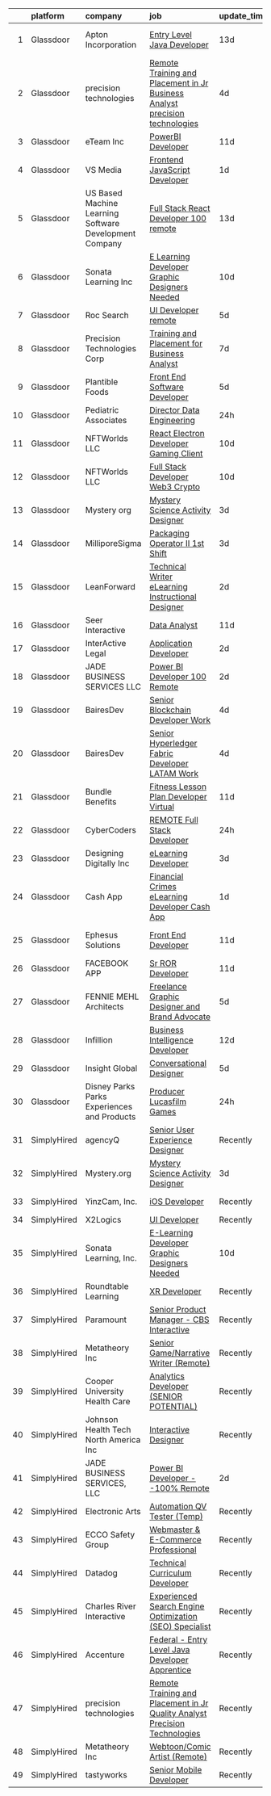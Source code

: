 

|    | platform    | company                                                | job                                                                                                                                                                                                                                                                                                                                                                                                                                                                                                                                                                                                                                                                                                                                                                                                                                                                                                                                                                                                                                                                                                                                                                                                                                                                                                                                                                                                  | update_time   | location                    |
|---:|:------------|:-------------------------------------------------------|:-----------------------------------------------------------------------------------------------------------------------------------------------------------------------------------------------------------------------------------------------------------------------------------------------------------------------------------------------------------------------------------------------------------------------------------------------------------------------------------------------------------------------------------------------------------------------------------------------------------------------------------------------------------------------------------------------------------------------------------------------------------------------------------------------------------------------------------------------------------------------------------------------------------------------------------------------------------------------------------------------------------------------------------------------------------------------------------------------------------------------------------------------------------------------------------------------------------------------------------------------------------------------------------------------------------------------------------------------------------------------------------------------------|:--------------|:----------------------------|
|  1 | Glassdoor   | Apton Incorporation                                    | [Entry Level Java Developer](https://www.glassdoor.com/partner/jobListing.htm?pos=114&ao=1110586&s=58&guid=0000018137c5059da7ff8c800f2f261f&src=GD_JOB_AD&t=SR&vt=w&ea=1&cs=1_626acc29&cb=1654498068249&jobListingId=1007885708203&cpc=47CFDC01B3F81FAC&jrtk=3-0-1g4rsa1e8r192801-1g4rsa1emkugs800-6f272ed4bb2a6c48--6NYlbfkN0D2ze1LgFXIe3mtGr7nQ5C7omE0isRnfyhjRHPncZwsRxpSmcKCObec4Y1myyhwdNrpNr8imX8K2RJIXaYpFfGfLz0kWjCYVj6KMxpoOQG66MVc_NflTJLc1aj9AH9EFwT8KLwRFqVvPB9S3pY4qRQmD4DgM-tCaBc-0NfgT2KNIaowYpMmfpTixAZPlf-WOTPgr5G0gUeipy_ACfMjGf3Yh_StnIWseEjwvHJ6Aomy7X-5FLoSqGJ6w3SmLVhtMTE7Xh1datvlDZMReXBWkH5uYV-iVhHOEL0ZBLfNP6bm9q4hRwGsOrea8swvWKMorzgn0tbuoiagl-tqwb31vEB49iHobb0yNJTNJywk1shhW2FniS2DqCBSYfNahcASzFkt9KHNeXDdzlu-P5w2jce91ENrelWa-0s_iMddJNILlobnPplLwMiyg_lUSYzz4zw_MmWxkpaD4dWmbWBw6judDg7botsu5IagPW3raO0zd6NsRYCXaIcV4hu33FE4ln-sIMcJ0u4vIQ%3D%3D)                                                                                                                                                                                                                                                                                                                                                                                                                                                                                                                    | 13d           | San Francisco, CA           |
|  2 | Glassdoor   | precision technologies                                 | [Remote Training and Placement in Jr Business Analyst precision technologies](https://www.glassdoor.com/partner/jobListing.htm?pos=127&ao=1136043&s=58&guid=0000018137c5059da7ff8c800f2f261f&src=GD_JOB_AD&t=SR&vt=w&ea=1&cs=1_4f5828fa&cb=1654498068252&jobListingId=1007909627265&jrtk=3-0-1g4rsa1e8r192801-1g4rsa1emkugs800-4aa808333ac720ea-)                                                                                                                                                                                                                                                                                                                                                                                                                                                                                                                                                                                                                                                                                                                                                                                                                                                                                                                                                                                                                                                    | 4d            | Remote                      |
|  3 | Glassdoor   | eTeam Inc                                              | [PowerBI Developer](https://www.glassdoor.com/partner/jobListing.htm?pos=123&ao=1136043&s=58&guid=0000018137c5059da7ff8c800f2f261f&src=GD_JOB_AD&t=SR&vt=w&cs=1_a716e901&cb=1654498068249&jobListingId=1007892599332&jrtk=3-0-1g4rsa1e8r192801-1g4rsa1emkugs800-413b462939ae1cb0-)                                                                                                                                                                                                                                                                                                                                                                                                                                                                                                                                                                                                                                                                                                                                                                                                                                                                                                                                                                                                                                                                                                                   | 11d           | Fort Worth, TX              |
|  4 | Glassdoor   | VS Media                                               | [Frontend JavaScript Developer](https://www.glassdoor.com/partner/jobListing.htm?pos=128&ao=1136043&s=58&guid=0000018137c5059da7ff8c800f2f261f&src=GD_JOB_AD&t=SR&vt=w&ea=1&cs=1_c9f90654&cb=1654498068252&jobListingId=1007917556511&jrtk=3-0-1g4rsa1e8r192801-1g4rsa1emkugs800-8d362b50fa53e678-)                                                                                                                                                                                                                                                                                                                                                                                                                                                                                                                                                                                                                                                                                                                                                                                                                                                                                                                                                                                                                                                                                                  | 1d            | New York, NY                |
|  5 | Glassdoor   | US Based Machine Learning Software Development Company | [Full Stack React Developer  100  remote ](https://www.glassdoor.com/partner/jobListing.htm?pos=110&ao=1110586&s=58&guid=0000018137c5059da7ff8c800f2f261f&src=GD_JOB_AD&t=SR&vt=w&ea=1&cs=1_86a8027e&cb=1654498068249&jobListingId=1007885699412&cpc=48B9F4758953335C&jrtk=3-0-1g4rsa1e8r192801-1g4rsa1emkugs800-ddc8e17717378d8f--6NYlbfkN0CSV-gn3IqUyQ72S4DWqRNAWMOMkRukKFbbT1DZK8ueMgLdEnb96pBUgjiwA2JbuNGF0SpPxIIV7B10Cj4WLKlTt1pzhImccnjro4QjdqfPh_EcNdlNbWK3fYQw_a9ygKSY3mMBiLpWTjHQaXpX3fHXhGbYyXvDrVYDS_01Mmg_m-mkTCuoTKVb7FVSkXJChXyravyQ0pE_skGxj5DkrUJGj2q1dZPsWXCSiuJ7WvFAgVUDao7p0mXw4uxEU_P-36zM9Pa7dWmzjLSPNa6oFUwEBoGzw5vbFLsoPJ64cpG1SMgZwJJSo7MIxHP0QWd3uPxsV7HTrhL4LhLdSqFq1RKQgd_mA6Esd9z5YHfVMLsM9HybZFeIPC-QSB7fInDRak32cfizL2geEoQ37HkEIshNmkDFbnk9QqS9qMPGpmvRGs1plScVaosonDipQWMOSNiyTDJBiY6hnD1v-KIODctet9HEfKTG-qmsy53OU55sUBUr64jBi0H2MFr4NPTaGW8xVTZ_9zz0ZYQsQMws7vumAU9TetehM2c%3D)                                                                                                                                                                                                                                                                                                                                                                                                                                                                                    | 13d           | Remote                      |
|  6 | Glassdoor   | Sonata Learning  Inc                                   | [E Learning Developer Graphic Designers Needed](https://www.glassdoor.com/partner/jobListing.htm?pos=116&ao=1136043&s=58&guid=0000018137c5059da7ff8c800f2f261f&src=GD_JOB_AD&t=SR&vt=w&ea=1&cs=1_7358091f&cb=1654498068249&jobListingId=1007894756360&jrtk=3-0-1g4rsa1e8r192801-1g4rsa1emkugs800-3850526d8ceb3346-)                                                                                                                                                                                                                                                                                                                                                                                                                                                                                                                                                                                                                                                                                                                                                                                                                                                                                                                                                                                                                                                                                  | 10d           | Remote                      |
|  7 | Glassdoor   | Roc Search                                             | [UI Developer  remote ](https://www.glassdoor.com/partner/jobListing.htm?pos=112&ao=1110586&s=58&guid=0000018137c5059da7ff8c800f2f261f&src=GD_JOB_AD&t=SR&vt=w&ea=1&cs=1_ab5ea911&cb=1654498068249&jobListingId=1007906412335&cpc=8795CF9063CD573D&jrtk=3-0-1g4rsa1e8r192801-1g4rsa1emkugs800-185c15a5600931cb--6NYlbfkN0CMHfdvImXyhvk82aHanYmk_omNMXOkHedsHncAw9pogZQ8McdVG3ZgtV6D129IFYgFvUfXVCOTcrp9FaRI6TptE167UXEGm9zF7tnfEMB6h9_5TeyXPvBDP_KFpB78VvLDLSBxB8A_7JEqJysISLara1G0QBpXbSGItDUIZChPocjvB_h8MHQui9pYU4dZtoSbZl6pcbB45QGxbG7xEuwYCG5vZdP8becwzxSbwsLbSiLlXPjgME302o5wTQvEN87EcAZ60DsjamGPiENQNzASsuPHb0jUGGHkjKL5Xw6XtPjyzCH6jr6-zd41dDL63tz2pyZYZyQu6-OSZUU79TSEPZLoNP8pPj0lT4Qx09Cly86-26fFAFQTdHzl2fkwGj_PSHhUHFYIdarIHUc1OWw0-E-jG6gApx8jtNNRuvYkUtbcuA1xo6k1J94E7rOiu5A0m-FCR1w55Eob3Pol8ODx5-T-RbXqoLC46ir1N5JUmoJgvJibHechWK9jow0h2MdrFUAURdVKnA%3D%3D)                                                                                                                                                                                                                                                                                                                                                                                                                                                                                                                         | 5d            | Remote                      |
|  8 | Glassdoor   | Precision Technologies Corp                            | [Training and Placement for Business Analyst](https://www.glassdoor.com/partner/jobListing.htm?pos=119&ao=1136043&s=58&guid=0000018137c5059da7ff8c800f2f261f&src=GD_JOB_AD&t=SR&vt=w&ea=1&cs=1_d0fb0850&cb=1654498068249&jobListingId=1007901468901&jrtk=3-0-1g4rsa1e8r192801-1g4rsa1emkugs800-b8aa08256c78b02a-)                                                                                                                                                                                                                                                                                                                                                                                                                                                                                                                                                                                                                                                                                                                                                                                                                                                                                                                                                                                                                                                                                    | 7d            | New York, NY                |
|  9 | Glassdoor   | Plantible Foods                                        | [Front End Software Developer](https://www.glassdoor.com/partner/jobListing.htm?pos=129&ao=1136043&s=58&guid=0000018137c5059da7ff8c800f2f261f&src=GD_JOB_AD&t=SR&vt=w&cs=1_db0042a3&cb=1654498068252&jobListingId=1007906431450&jrtk=3-0-1g4rsa1e8r192801-1g4rsa1emkugs800-741c262673197fa1-)                                                                                                                                                                                                                                                                                                                                                                                                                                                                                                                                                                                                                                                                                                                                                                                                                                                                                                                                                                                                                                                                                                        | 5d            | Remote                      |
| 10 | Glassdoor   | Pediatric Associates                                   | [Director  Data Engineering](https://www.glassdoor.com/partner/jobListing.htm?pos=102&ao=1110586&s=58&guid=0000018137c5059da7ff8c800f2f261f&src=GD_JOB_AD&t=SR&vt=w&ea=1&cs=1_ff08555c&cb=1654498068248&jobListingId=1007919085309&cpc=61E17551093C17CB&jrtk=3-0-1g4rsa1e8r192801-1g4rsa1emkugs800-e684df30a9c96e20--6NYlbfkN0DemAzEP9v8bu_pGidMGU8OExREO38xbIwIxTr4yWdaEYEhIR7v2WjdryoIPKSwVfi88H5hRXsl4zDSOhH5oTigNK3B_dLrPAiIeNRy4J_UoX-HnPmCnrMakjU-pQ1tSPN58X0uayTH1YvllaxQiMSf39LepV_oJAY5_NhULLUj3B5hqdWBrmiW_q6vaP4Jmy1jwXZw8qDG-MYTcBc-tBr3LHVxQMd7kuo1RN6HrcEVWNwoC-5lSdrLsLpg-wVrCMvxFa7FOwZvjPCaczkJBHUfEnheytKLtgF84PR7ioWujVR4ijuupxThxqwp0Pr1MtHXGV2e8I_UTseLwX_AakejAPecUYT9uaFd6kX8m8nPl4rb3NFElP8JL3gyzC0JVDUtqtiOCAJ2QKv89gwg7BVkSfJmLdLfYnUwuhbhTW_3gABfodK_PYKiIYdd6HPqCzqWoDZptA7RyiZecAVWpJzmZ67XuLtsKT_kL0h_Qlj_izCtbDXQ7vhW0-Zax56uZBsPSx3Q70p9wA%3D%3D)                                                                                                                                                                                                                                                                                                                                                                                                                                                                                                                    | 24h           | Remote                      |
| 11 | Glassdoor   | NFTWorlds  LLC                                         | [React   Electron Developer  Gaming Client ](https://www.glassdoor.com/partner/jobListing.htm?pos=117&ao=1136043&s=58&guid=0000018137c5059da7ff8c800f2f261f&src=GD_JOB_AD&t=SR&vt=w&ea=1&cs=1_699d7c4b&cb=1654498068249&jobListingId=1007895488207&jrtk=3-0-1g4rsa1e8r192801-1g4rsa1emkugs800-930319201947f332-)                                                                                                                                                                                                                                                                                                                                                                                                                                                                                                                                                                                                                                                                                                                                                                                                                                                                                                                                                                                                                                                                                     | 10d           | Remote                      |
| 12 | Glassdoor   | NFTWorlds  LLC                                         | [Full Stack Developer  Web3   Crypto ](https://www.glassdoor.com/partner/jobListing.htm?pos=126&ao=1136043&s=58&guid=0000018137c5059da7ff8c800f2f261f&src=GD_JOB_AD&t=SR&vt=w&ea=1&cs=1_d35d8e6c&cb=1654498068251&jobListingId=1007895434038&jrtk=3-0-1g4rsa1e8r192801-1g4rsa1emkugs800-a1fb6f39d85e28b4-)                                                                                                                                                                                                                                                                                                                                                                                                                                                                                                                                                                                                                                                                                                                                                                                                                                                                                                                                                                                                                                                                                           | 10d           | Remote                      |
| 13 | Glassdoor   | Mystery org                                            | [Mystery Science Activity Designer](https://www.glassdoor.com/partner/jobListing.htm?pos=122&ao=1136043&s=58&guid=0000018137c5059da7ff8c800f2f261f&src=GD_JOB_AD&t=SR&vt=w&cs=1_cc860455&cb=1654498068249&jobListingId=1007914048856&jrtk=3-0-1g4rsa1e8r192801-1g4rsa1emkugs800-bef984a7a551051b-)                                                                                                                                                                                                                                                                                                                                                                                                                                                                                                                                                                                                                                                                                                                                                                                                                                                                                                                                                                                                                                                                                                   | 3d            | Remote                      |
| 14 | Glassdoor   | MilliporeSigma                                         | [Packaging Operator II   1st Shift](https://www.glassdoor.com/partner/jobListing.htm?pos=108&ao=1110586&s=58&guid=0000018137c5059da7ff8c800f2f261f&src=GD_JOB_AD&t=SR&vt=w&ea=1&cs=1_e0697d63&cb=1654498068248&jobListingId=1007913905692&cpc=1160948BCBA38B5B&jrtk=3-0-1g4rsa1e8r192801-1g4rsa1emkugs800-3bd1c49d77d64a02--6NYlbfkN0AOEVr9WcG04HRkQRrqfdRtBjzk7axq2_A_EQjoPYd2lTR35lT1Hx8ji3DYE2TWmf9CGeWrebdcD7pDSE4g51CPSOdl91cN3x_q6dV2U_aI2xvZ3HHrlSB_68JwnzJLmKsuWs77FhIPG3TVTebilju_pzPqVB9GTke8kTeiJX2C3EeXrN-yCmR-9wtYchBW2qu2nAMhDd6T02RCRXDpaD1rOP8pcFBxKGf-l5xfOHhIMkvXRpksaEsv0frO5SjjnSNX7DugGhVkCxMOPUbn4i0AwT1YOzkgay-jqe5ffpB-5RxQIjSMO1pmsZXDFRZpObrqCU1QiroduqgsiOnCLc0IOK8I1Ip5brH0IzTeNrwTs0teYh8MAidvALuIod_PXESiFFLvCygpJJ7JKhW6YJQrPmnLSaDsfkid8kP8SMhjc2iDIeFIVwH3oZk1DcvhUGnH8N9cXzGZxbHGccg44WB2zEXYYtJizYRs5_q0s-Sjw8UHyUn4UQjpUJ6ccBL4FZEHzxGhwl6zla_LNrroHbQz)                                                                                                                                                                                                                                                                                                                                                                                                                                                                                                         | 3d            | Saint Louis, MO             |
| 15 | Glassdoor   | LeanForward                                            | [Technical Writer   eLearning Instructional Designer](https://www.glassdoor.com/partner/jobListing.htm?pos=109&ao=1110586&s=58&guid=0000018137c5059da7ff8c800f2f261f&src=GD_JOB_AD&t=SR&vt=w&ea=1&cs=1_a049ae6e&cb=1654498068249&jobListingId=1007916360153&cpc=FAE5E775D180B2FB&jrtk=3-0-1g4rsa1e8r192801-1g4rsa1emkugs800-17299211c4b01af7--6NYlbfkN0CpTJ0FoNac-Bj8iG3yY_IBQ0nPoZqY5QL_thUON5tYfBl81W1WZBn4iERStJc7LszmfMJThED-yAJaU-ebs4iWPQxn2a_RZ8OjBKjagXBmE9GKNgO8oh65v4w2wAaKy4M49SsDQrSnG2ywIv3v8mT9rFRAdfH8OdUy5O2Rd9lxEES2FvMTkxHXR2EgvT68lpsg4ug9DAaFUGLQrvlxY3HmxmzIqGWFQyqOPzMMf1rfYjsj6aBQ5dyGv0GoKBaxBisWy3Eh441g-dca_xjrhnx8SVhawxzwyNzkN-B2zSokHWcECu3pgF192ba_lyh8ug-V7AbW08eQalxtQCYk2MSaIwUpAC0ri_W3HkvC3nuaTT5M-l83qZbEoO7ZupO28qgzZGzPwRtYdWcfCGHpyYOkLkZ6otpUeHqEtLN40Mzss9yDFrE4IuwJ7NR5kS0C2Xwf4ZAUS53_Vt9gyfRB7LA7viRuqbgF2STCOHFuBft0Xsi3OrR7pXA8lDNjS0M9cUc%3D)                                                                                                                                                                                                                                                                                                                                                                                                                                                                                                         | 2d            | Richmond, VA                |
| 16 | Glassdoor   | Seer Interactive                                       | [Data Analyst](https://www.glassdoor.com/partner/jobListing.htm?pos=125&ao=1136043&s=58&guid=0000018137c5059da7ff8c800f2f261f&src=GD_JOB_AD&t=SR&vt=w&cs=1_11402e95&cb=1654498068251&jobListingId=1007893279611&jrtk=3-0-1g4rsa1e8r192801-1g4rsa1emkugs800-c840bf5c5fe6a35f-)                                                                                                                                                                                                                                                                                                                                                                                                                                                                                                                                                                                                                                                                                                                                                                                                                                                                                                                                                                                                                                                                                                                        | 11d           | Remote                      |
| 17 | Glassdoor   | InterActive Legal                                      | [Application Developer](https://www.glassdoor.com/partner/jobListing.htm?pos=101&ao=1110586&s=58&guid=0000018137c5059da7ff8c800f2f261f&src=GD_JOB_AD&t=SR&vt=w&ea=1&cs=1_7bad5ee3&cb=1654498068247&jobListingId=1007916408140&cpc=B576E40E3A51D23B&jrtk=3-0-1g4rsa1e8r192801-1g4rsa1emkugs800-b6cb90fedf609ab7--6NYlbfkN0AOytzrr4nRnIo0SuCvWzSXSVfU-TRsmmwdqLnMtD_jfiLbeFDwNeAMhQYCj5GJwcBy4EmipI-8Wceovzo4-x5K_BX7JTruKi0xRPTb7n588wd0IYq4Ub7V_QglPrnFgDOzKzT7lXN4H6XawvVEArUXRW7PqfE3uSnWnzkY0rBZ-a3XPlGtIBkZfCC8N6YPbDaj0RAAVgJQxKm1MZ1JObdfGew0ZlVf8BzI7alHnFU7NvnwGKvrxo2Cm3WMDuvF5eTexMfWEoCZuuHz5k4JgnCLmZJRJWbFtqaCu9fSWPpuUn6Lhv6Qt7UoUxF8iIZa13SutXINuztLNy5gH7AKcvCUUHhH6Y64acVfm0bce0rkHlNFq_OIf3XfsvDMVbF1DfVumqeM5c6ynqXJYuvAOjBJAxkSCb5PCuIu5CHdKgAdy8MFbRlisZD6HLK63DseK3KHUs77B2UEqy3LjwNU01J0HcTFXDkeLAC8wH2tpjTDzJ1sitFEX6i4oU1_rPfvT7OhoDGjIvxdnQ%3D%3D)                                                                                                                                                                                                                                                                                                                                                                                                                                                                                                                         | 2d            | Remote                      |
| 18 | Glassdoor   | JADE BUSINESS SERVICES  LLC                            | [Power BI Developer   100  Remote](https://www.glassdoor.com/partner/jobListing.htm?pos=121&ao=1136043&s=58&guid=0000018137c5059da7ff8c800f2f261f&src=GD_JOB_AD&t=SR&vt=w&ea=1&cs=1_1c1e9811&cb=1654498068249&jobListingId=1007916263095&jrtk=3-0-1g4rsa1e8r192801-1g4rsa1emkugs800-fb8f7e8665f5ca14-)                                                                                                                                                                                                                                                                                                                                                                                                                                                                                                                                                                                                                                                                                                                                                                                                                                                                                                                                                                                                                                                                                               | 2d            | Remote                      |
| 19 | Glassdoor   | BairesDev                                              | [Senior Blockchain Developer Work](https://www.glassdoor.com/partner/jobListing.htm?pos=106&ao=1110586&s=58&guid=0000018137c5059da7ff8c800f2f261f&src=GD_JOB_AD&t=SR&vt=w&cs=1_0e38f43a&cb=1654498068248&jobListingId=1007909603678&cpc=8795CF9063CD573D&jrtk=3-0-1g4rsa1e8r192801-1g4rsa1emkugs800-3462ff90149d81ca--6NYlbfkN0BfEGkshao4EhrCCf7LYqKO8VNtf9vkQrewuI3DmTR_-FNjQOZq6FDCm1wcPTrdsPdLSKzVEygOAu4XMgC5Oi2nY8B0AKM9b_N1eIMTUCQo82My8pK1l0t_H77LBs46-KWumPkrZ4hYdwUxshK-MYEOBZLSJkq6O0JnTe1zfbMIQEnpUA0G6sMGCwHlShJQfa7vnaYsmvj_23tSdry1Wm-oGOAp_UkSqHtT7rXnSBs2mMjawPnpP4TB90nuB1CW2ai7iLogaqHpwMIdrYoZlylEmZ_jjPOoTt2ZKZ30ZUCMTaM85Jmvv0Jwk39x8-V55VTw4RYwGcMGfG_RmwncaQ8DEMow1HSf6uqROTT-qtBF_g1ermmf676duMH5HO4fozmRxN45kqR2q_4hhEJ-Yvo88iPk8kf44jcrDp_5rS-T_FeL6Egr32nz2WZbmDk6AfY_89ENeeOK9SaKk_fBqPEVyF_0rCsw6ce_TN8pGXxtMh5xPJhx84takCGtGMoDhIwVIzgNtfGo2jwUGYxjHIWO24Oj5jbR6igcCquuVFVt2yWgZD5FzEEBZ45zmt1Ms_QMdw4gOTdYQrSaLpUMWh0k)                                                                                                                                                                                                                                                                                                                                                                                                                                               | 4d            | Colon, PA                   |
| 20 | Glassdoor   | BairesDev                                              | [Senior Hyperledger Fabric Developer  LATAM  Work](https://www.glassdoor.com/partner/jobListing.htm?pos=111&ao=1110586&s=58&guid=0000018137c5059da7ff8c800f2f261f&src=GD_JOB_AD&t=SR&vt=w&cs=1_6b64a609&cb=1654498068248&jobListingId=1007909601911&cpc=2CAED5C921A5F994&jrtk=3-0-1g4rsa1e8r192801-1g4rsa1emkugs800-4187701a3c2ad959--6NYlbfkN0BfEGkshao4EhrCCf7LYqKO8VNtf9vkQrewuI3DmTR_-FNjQOZq6FDCm1wcPTrdsPdLSKzVEygOAmwxhttlysQaDKRbARvYBV6G1evp-l4xPMam1flgFmxg4CuoCNDJauq6BYni0QaBDopKhAN1libdRMm8f4ayvxufiOBkQrLpV7YT06OnRXhwIWlQ3Azumfd8G6PK_HpKPHHO2rR0vkJC8E6GBDKV8NSKrkPBqiG_P0rhimLJpVBhMaBK0BFIOy4ZULXeia-7z0PAmRepySegPuZDl9R2yZS8MUoveC2Si8qp3M4T2MFn_-7hEo9DmkPnrJ3o8uxoyLGimhXyuAs2WqKpvYJvvEe7XzQKWfD01v_OEP9DB4F75acxkaiO29sfO1Or0Mc4xSU34EKsy_SIeIQn2cBFCyKlzxLa2jU9yn7Sazjj_-2okZncRpFT-3Zmn3iNRmiz7xSn2km2Azr0nhs-LwLIlmwaSApaLc2S8udd0rDY_DfnXDRhUhpBwcNmIpOiJjLv6zunSeWAp_xEIUc2UDTtx5BjqYkeS01YTkNNfhgRcAGWdSk9VEgWkklImJbBQJLh7HKAjUF3KtUu)                                                                                                                                                                                                                                                                                                                                                                                                                               | 4d            | Colon, PA                   |
| 21 | Glassdoor   | Bundle Benefits                                        | [Fitness Lesson Plan Developer  Virtual ](https://www.glassdoor.com/partner/jobListing.htm?pos=118&ao=1136043&s=58&guid=0000018137c5059da7ff8c800f2f261f&src=GD_JOB_AD&t=SR&vt=w&cs=1_b57dfc99&cb=1654498068249&jobListingId=1007893368739&jrtk=3-0-1g4rsa1e8r192801-1g4rsa1emkugs800-0082e6beebe79a56-)                                                                                                                                                                                                                                                                                                                                                                                                                                                                                                                                                                                                                                                                                                                                                                                                                                                                                                                                                                                                                                                                                             | 11d           | Remote                      |
| 22 | Glassdoor   | CyberCoders                                            | [REMOTE Full Stack Developer](https://www.glassdoor.com/partner/jobListing.htm?pos=113&ao=1110586&s=58&guid=0000018137c5059da7ff8c800f2f261f&src=GD_JOB_AD&t=SR&vt=w&ea=1&cs=1_f1aeb505&cb=1654498068249&jobListingId=1007918403608&cpc=3DB599BF2F4828F0&jrtk=3-0-1g4rsa1e8r192801-1g4rsa1emkugs800-106a28e187dec405--6NYlbfkN0CpFJQzrgRR8WqXWK1qKKEqALWJw739KlKqr2H-MSI4eoBlI4EFrmor2FYZMP3muM2bw0ZwD-Avd038hPMN7dW43cFC20lVId15vrOgw5JIDLeETld9DvUmgx8CjgWBjtdtjL05LgGGxRrVsCNkTJp2w_vOvJjcvQWwO_YBg325jKbBmtEnA5OOX5ZpQmy7vfbW2SQt5vOlOsatrX-sdC7Z_4mwLuHIrx-EZxkIosQKf5v4aaMGS-s2_aU5EHI0w0RhYgKFDSjwGoIPzxobqBq3-EDPoKBsS_LCzFe1G1eUMWtiD3C8o55HtEduHjEdvV4mTyidHV4mrPWZ9aQhL6DQm63-bZ9NJMm8L5df7SS8VTRkpzuzGA7LxSBqbJ03a0eJBwki3kJ9X8br9REYsqk9jdzWmzKJxVLUPAwxN9l4_Jgu4m1ZN3fjFmA5O-fl2mnbJfzMiJ783i5YqanZ15Bll-m5QgtG4XUQQvNYtQmEyEl7RTvjup-u9DvIXnaoFR_DyY1-2on9Z3QEo6V0MVnXe-3ZH4TVxkSmpdNhvYuUud2yYRYC6P0o1mBF_xwF28tpgVUug2HrLEcCgeHNA-I3rFU4U4c0TQE4EioJd1SoO83wifAKO84FFPGDVGxWhEqO5pH74XUcaJB5tGW-vrv5Bzxaj-lGKBro_IZ9ku7ZulqVqRnbT9T2atqA6re49jTQGvYa7ZSe4DN0_8vvDFDvy6EGkqod95dpNWk7APiUHGTrINzrz6k_Gwwohr93yXWJzrNWC8Kr_M5txbc3T-bLJsSx5vuTZWcSZomQ-KwhXvMb_S4WRiK4G2ejSW5Lf9_i7xqoBixM6od62CK-LFKCQIOBA2IwCIU7GAnnmedr6JYoAxR3qNVvY3eJ1GhgNRY0eik0RU8q11zadBJrq1zpm1_HwILmrio76n31b3wTtQWGl2CxwUclypJ40R4XBb2_ypCzqiJlGhjMED36DY0WCaEGWIOpnj4Soiav7Q4cjHBrYYYH8EF051t2GRrVhtA%3D) | 24h           | Denver, CO                  |
| 23 | Glassdoor   | Designing Digitally  Inc                               | [eLearning Developer](https://www.glassdoor.com/partner/jobListing.htm?pos=120&ao=1136043&s=58&guid=0000018137c5059da7ff8c800f2f261f&src=GD_JOB_AD&t=SR&vt=w&ea=1&cs=1_2df87b91&cb=1654498068249&jobListingId=1007913857109&jrtk=3-0-1g4rsa1e8r192801-1g4rsa1emkugs800-8851173ab57caa15-)                                                                                                                                                                                                                                                                                                                                                                                                                                                                                                                                                                                                                                                                                                                                                                                                                                                                                                                                                                                                                                                                                                            | 3d            | Remote                      |
| 24 | Glassdoor   | Cash App                                               | [Financial Crimes eLearning Developer  Cash App](https://www.glassdoor.com/partner/jobListing.htm?pos=124&ao=1136043&s=58&guid=0000018137c5059da7ff8c800f2f261f&src=GD_JOB_AD&t=SR&vt=w&cs=1_3ecc6668&cb=1654498068249&jobListingId=1007918184178&jrtk=3-0-1g4rsa1e8r192801-1g4rsa1emkugs800-f6d3ce2a382c99e0-)                                                                                                                                                                                                                                                                                                                                                                                                                                                                                                                                                                                                                                                                                                                                                                                                                                                                                                                                                                                                                                                                                      | 1d            | Scottsdale, AZ              |
| 25 | Glassdoor   | Ephesus Solutions                                      | [Front End Developer](https://www.glassdoor.com/partner/jobListing.htm?pos=103&ao=1110586&s=58&guid=0000018137c5059da7ff8c800f2f261f&src=GD_JOB_AD&t=SR&vt=w&ea=1&cs=1_e21e1b7f&cb=1654498068248&jobListingId=1007892416105&cpc=545C0D17DAD7ABB7&jrtk=3-0-1g4rsa1e8r192801-1g4rsa1emkugs800-e225804f08ffe623--6NYlbfkN0C_82tN9TLu_XKPBJkUPiXBrIPs4kkfoElOxzU7zouLb5kkhG_0eBKksMimfN-6wUd8EJgOvlMfnlD7U_dv_r343THvUhLHL0uHWIHdXLRcNeBeLdOyrEn1WyuEpUa1PZmf06Kcgu2tQNNm-wP2OnyItmI2xslD10Q8mas5gtZVjTx1OobcQF0JyRRGDKISsJlLNlqwpS818klrJ55u6xWbmlfC-q7VstjBlm_EsoB6oVb7Y0NrScvHLqOTpvaKDNqU9mkQ6sSy79Cs_CaRzZVvPPJkFg0DxMWc2xQn4T2NUEncKw4laeMisYMqSlqRbrYhZRQS9uyc7xDTGFFvi1RyeqQe43P_snUJsDZWv6zq1lQuV0Y7afqnLnb8Nzeo5qt8W7jnXIlahKxtKHrgItHtWMsyBVGknMaJh0nWwKUZQIkNVeB3LtFtAgaDXh5kJu1ZLMWKK6KhdgOBiUeuA13oTfuAasffc5N6CKZpeHBBS6qRKqxzgS-0hegTsp0L9ptAphKh2I89-w%3D%3D)                                                                                                                                                                                                                                                                                                                                                                                                                                                                                                                           | 11d           | Cardiff-by-the-Sea, CA      |
| 26 | Glassdoor   | FACEBOOK APP                                           | [Sr  ROR Developer](https://www.glassdoor.com/partner/jobListing.htm?pos=130&ao=1136043&s=58&guid=0000018137c5059da7ff8c800f2f261f&src=GD_JOB_AD&t=SR&vt=w&ea=1&cs=1_7e7fa73e&cb=1654498068252&jobListingId=1007892551678&jrtk=3-0-1g4rsa1e8r192801-1g4rsa1emkugs800-25d2aa0780bd058f-)                                                                                                                                                                                                                                                                                                                                                                                                                                                                                                                                                                                                                                                                                                                                                                                                                                                                                                                                                                                                                                                                                                              | 11d           | Remote                      |
| 27 | Glassdoor   | FENNIE MEHL Architects                                 | [Freelance Graphic Designer and Brand Advocate](https://www.glassdoor.com/partner/jobListing.htm?pos=105&ao=1110586&s=58&guid=0000018137c5059da7ff8c800f2f261f&src=GD_JOB_AD&t=SR&vt=w&ea=1&cs=1_b77477a7&cb=1654498068248&jobListingId=1007905966163&cpc=2CAED5C921A5F994&jrtk=3-0-1g4rsa1e8r192801-1g4rsa1emkugs800-003ba351f1dcb63e--6NYlbfkN0BG1QWpzEe2U3QA6Vqi_sjmYLnL8UwDHOnvXMvQ4BPtGbvMljWF5gVU5_RMG5pVvERma6uIN-MpxqkUhFukZ4vNRes7jdVyWOADuawNGmeBJnAqSCDmmO39KoweiRYWQT4BEB8Htc9ANfSiAJIK1VkPXbz5mYM_WZfjaoddtL36X0oZjMoqadeuX_9C8PqgiiU-0jij0LWXVBRXv3FI_fR0MiMynR4KtNhruBELoNdO0bfnlWEQMK_yTO9MbkXsycCMrOIWyfRUAXf4quvDiExuSy5-QUnhRqrpAjVdL432lTrH4tx3vrKi6UoYw11H2ILqAai0iz3R1hfqq8mK6flwe_Ujh8AhkDBGNVl1PBDRJ3k6hbYO5iv_h5yQXjUHSTeXZNix2wgBWMRKRd8ADzv_kFQp9bXW9qYT77CwaHDKOBtFA8ahnOa_T1rf6G9uwRRp5ZZPn1jkt4zkSLZWiOnFOJOd1nbg-ffwb4ILC_-VHP7HfmlgtfIcBWtfh2u4PGQ%3D)                                                                                                                                                                                                                                                                                                                                                                                                                                                                                                               | 5d            | Remote                      |
| 28 | Glassdoor   | Infillion                                              | [Business Intelligence Developer](https://www.glassdoor.com/partner/jobListing.htm?pos=107&ao=1110586&s=58&guid=0000018137c5059da7ff8c800f2f261f&src=GD_JOB_AD&t=SR&vt=w&cs=1_bf4bcb28&cb=1654498068248&jobListingId=1007889831721&cpc=0C139D4CAD5A6DB2&jrtk=3-0-1g4rsa1e8r192801-1g4rsa1emkugs800-e79af7eb68028bff--6NYlbfkN0BvrjnhlIknunj6B5uFGHHla5BSmGDnouF8_mjReNBU2kRZZ3EzJErp0COAVUUbXLGuyBsgTDs59K9NZDxLgZcwaYXgUALrKYeyrlRKeggKREaJKQkYEWY5RO2IlGDti-N_Irz5i0MPZoGMzRb-fRXeufQnN_HwJ8C_1zkfb-N0WyK9GyVW3JDR4dk5hVYLQ2l01kZmGlxOsgWMiPW48nBOlAe43u_NiqRgJaxybNTwHcCfJIqeMQBCaRTGXl21p_vu4xcRmDmDwzJdpWOnGF-9MJTTC4uDLfXD_SNNK3SaTIsNC-lVB9xCxpX7HexfQqxvU5gzKZOW_NtIz2GMi3CDIO80zn1l76yG2pZnXD7f4j8hRgl3Qr4_o8okGEu5fN-yRe09CZkixNVIdg-A6Cj_lCi2d4c18wVZR-h-BmWD3e89b7rE-KjfID4zHBAf37YZPAdNST7Ls0gJ1XZPdt0j-ydPGKoY1LI5AQaiTvyC_s3Wncs3xSj4C-aCXyEki2Aey522H1M51LEhLrf_PNFM8NOaq0Ki-CDWm-t3cTrnR3OAEkXDnkvSgDU_wKjMnYD_LrVEwC5v1Jvny_n9EfMmoBrUaYvLRfiGQ88KjO5pyuzbUtB34p3fzMXrnhCVszY1nqtNk0YUeRCHUeyhrM5KtDA7CBG2R44%3D)                                                                                                                                                                                                                                                                                                                                                                  | 12d           | West Hollywood, CA          |
| 29 | Glassdoor   | Insight Global                                         | [Conversational Designer](https://www.glassdoor.com/partner/jobListing.htm?pos=115&ao=1110586&s=58&guid=0000018137c5059da7ff8c800f2f261f&src=GD_JOB_AD&t=SR&vt=w&ea=1&cs=1_7a9abfe8&cb=1654498068249&jobListingId=1007906260878&cpc=3BA4CE39D5B5DEF5&jrtk=3-0-1g4rsa1e8r192801-1g4rsa1emkugs800-56a5fb67762dbe2d--6NYlbfkN0BKkHZu3wF05EeDimN_p6sYpKCMArvwa95YdH7UpkaBCiPadoOw6FI3wGz6Ok-pEcvG-VNxKzu92EQKvOd7yAuQCbagbus3vzKwzBGF-PIfvqBmRFg7AhhC_v-r-6GrSFeaJIXixPl99vjKVFkUk15m5sXVPti_IZxJNSG6P9eZ77Ay5nUrMa1RJg2KFrbc2Z7RyTaALqFIv0k87318VzwJYfLRlszSNmklVBWI9NY2zS7J_X7AGBPuTPoexq6vT8qF4ppLmlg0zEr0Bd89FxtxfEWZ0zkCTxglQyiyB-RG9MHxTXBuV4P8oaoIvoBgD1J7m60Jp-U12-zxmqw4nmNhtP4v4oZB9YjMmO7u6tMs3kqFizlL1oAL3du7p_O-tQuSLHt-GALtO0hGnVrx6u1gGx4L5-6KPLtvQ06GysLpD4AUD48SHpgASiId3_6o6KnFtzrg7VqRqtOVXu_nGRXt4EqHNx-xt5ExAPyCgH5GzjX1cnu5Hk8Ns_uGhVQ7nhbnwwZcql04ZQ%3D%3D)                                                                                                                                                                                                                                                                                                                                                                                                                                                                                                                       | 5d            | Remote                      |
| 30 | Glassdoor   | Disney Parks Parks  Experiences and Products           | [Producer   Lucasfilm Games](https://www.glassdoor.com/partner/jobListing.htm?pos=104&ao=1110586&s=58&guid=0000018137c5059da7ff8c800f2f261f&src=GD_JOB_AD&t=SR&vt=w&cs=1_fa3589b4&cb=1654498068247&jobListingId=1007919229941&cpc=0C139D4CAD5A6DB2&jrtk=3-0-1g4rsa1e8r192801-1g4rsa1emkugs800-e17de701bb1ec944--6NYlbfkN0DAFTyt7pbDCC2JPO79CSdi1dIb81yjczP5qsKcZIxgiYm3-7g-689UDqHItQTwke95iZ56NJfW0SXCZkeZ3TAXslW5ojR2TBjcteag3M7wUelsXKjvnybYMQIW7WyjdSKHDA0YLDCDYkuEoV3AluzbuchokPMeCY7vVKZXjkOUh8Cx-OJLP6GPJCCElJjqs0fWJRTlRR9uZQiT3FIyRzWrWw9nHSQPQz9BlMfCRRYVwUg2u1MmniyjBGvcJIPOujhpP9bs9RixEvMmYUAxkvU2Ow8fG9OJJztYemXP9dxVix_QXnT3Qao12UFFh-2g7Dz0XsQZcjUUE2X8bfGekSCjwJlcV7fE35a-rKB4oXzJeZBu8MoxWAi6Z8fVmKEE9Zk-IPNQWed_ODeExla12sTERNoEX9-PbGrRbsu5wCtDeZNWLAb8UHux)                                                                                                                                                                                                                                                                                                                                                                                                                                                                                                                                                                                                                     | 24h           | Larkspur, CA                |
| 31 | SimplyHired | agencyQ                                                | [Senior User Experience Designer](https://www.simplyhired.com/job/cIDtvicOoH53aMYEP0Ljm-akwv5PTKqGSpFWDKdyocaD4666RjrRkA?q=interactive+developer)                                                                                                                                                                                                                                                                                                                                                                                                                                                                                                                                                                                                                                                                                                                                                                                                                                                                                                                                                                                                                                                                                                                                                                                                                                                    | Recently      | Bethesda, MD                |
| 32 | SimplyHired | Mystery.org                                            | [Mystery Science Activity Designer](https://www.simplyhired.com/job/kuEItjfIgh-eycejQeQSzZ6qrrAGBmkH5GklFoGz22_dm5l6_EodYA?q=interactive+developer)                                                                                                                                                                                                                                                                                                                                                                                                                                                                                                                                                                                                                                                                                                                                                                                                                                                                                                                                                                                                                                                                                                                                                                                                                                                  | 3d            | Remote                      |
| 33 | SimplyHired | YinzCam, Inc.                                          | [iOS Developer](https://www.simplyhired.com/job/O7s3dealHuxhU0MGhoaMnfOJziqVEUTHKEJtlDWUSPF8S_dqWf-8-Q?q=interactive+developer)                                                                                                                                                                                                                                                                                                                                                                                                                                                                                                                                                                                                                                                                                                                                                                                                                                                                                                                                                                                                                                                                                                                                                                                                                                                                      | Recently      | Pittsburgh, PA              |
| 34 | SimplyHired | X2Logics                                               | [UI Developer](https://www.simplyhired.com/job/K7e7k8DCr3xU0Za6gglqUSb8upBvvxxXPj9or0Do1zCdHLu7dosWWA?q=interactive+developer)                                                                                                                                                                                                                                                                                                                                                                                                                                                                                                                                                                                                                                                                                                                                                                                                                                                                                                                                                                                                                                                                                                                                                                                                                                                                       | Recently      | Remote                      |
| 35 | SimplyHired | Sonata Learning, Inc.                                  | [E-Learning Developer Graphic Designers Needed](https://www.simplyhired.com/job/TeOp_OrT6WJHKtS9nJO2bEVOdUxqEykGbF3qqn-283MwEQytUgS1IA?q=interactive+developer)                                                                                                                                                                                                                                                                                                                                                                                                                                                                                                                                                                                                                                                                                                                                                                                                                                                                                                                                                                                                                                                                                                                                                                                                                                      | 10d           | Remote                      |
| 36 | SimplyHired | Roundtable Learning                                    | [XR Developer](https://www.simplyhired.com/job/j-tBefttJ9dAjxuWx9nnuzQwAFVkVnsiwZl4S4-IhPOoNmKxzC0-zQ?q=interactive+developer)                                                                                                                                                                                                                                                                                                                                                                                                                                                                                                                                                                                                                                                                                                                                                                                                                                                                                                                                                                                                                                                                                                                                                                                                                                                                       | Recently      | Cleveland, OH               |
| 37 | SimplyHired | Paramount                                              | [Senior Product Manager - CBS Interactive](https://www.simplyhired.com/job/iWBBITr-PXNupMLE81yA4uQK5-Ztt372PP-MDAhWPXx8fN0mf98MkA?q=interactive+developer)                                                                                                                                                                                                                                                                                                                                                                                                                                                                                                                                                                                                                                                                                                                                                                                                                                                                                                                                                                                                                                                                                                                                                                                                                                           | Recently      | Remote                      |
| 38 | SimplyHired | Metatheory Inc                                         | [Senior Game/Narrative Writer (Remote)](https://www.simplyhired.com/job/kcsQ0pd954NruBW5IUAw63GwBDxggwiR8x1-HXs_3G0REgWUssyz8Q?q=interactive+developer)                                                                                                                                                                                                                                                                                                                                                                                                                                                                                                                                                                                                                                                                                                                                                                                                                                                                                                                                                                                                                                                                                                                                                                                                                                              | Recently      | California                  |
| 39 | SimplyHired | Cooper University Health Care                          | [Analytics Developer (SENIOR POTENTIAL)](https://www.simplyhired.com/job/yEH0GLtn6wI-lP8e8xUQYa--CvPNU118JeI0svvMjDmqNzCImO-CSQ?q=interactive+developer)                                                                                                                                                                                                                                                                                                                                                                                                                                                                                                                                                                                                                                                                                                                                                                                                                                                                                                                                                                                                                                                                                                                                                                                                                                             | Recently      | Camden, NJ                  |
| 40 | SimplyHired | Johnson Health Tech North America Inc                  | [Interactive Designer](https://www.simplyhired.com/job/A9f942aI6ZY1QrXHe6XU7r3_L6pI5_P_hufpqV-Bw2R0lFtI3MlUqg?q=interactive+developer)                                                                                                                                                                                                                                                                                                                                                                                                                                                                                                                                                                                                                                                                                                                                                                                                                                                                                                                                                                                                                                                                                                                                                                                                                                                               | Recently      | Cottage Grove, WI           |
| 41 | SimplyHired | JADE BUSINESS SERVICES, LLC                            | [Power BI Developer --100% Remote](https://www.simplyhired.com/job/QPVH0_fB0XZ5fRXpcrGVqN5Xcr2RJNMfVuZ6O-B1_IQuVP4AYj0vpg?q=interactive+developer)                                                                                                                                                                                                                                                                                                                                                                                                                                                                                                                                                                                                                                                                                                                                                                                                                                                                                                                                                                                                                                                                                                                                                                                                                                                   | 2d            | Remote                      |
| 42 | SimplyHired | Electronic Arts                                        | [Automation QV Tester (Temp)](https://www.simplyhired.com/job/SebNOlq_brVg2clsMEwdiPAvw4PFU9whVlzt1rzOPKRArEMLibiNyg?q=interactive+developer)                                                                                                                                                                                                                                                                                                                                                                                                                                                                                                                                                                                                                                                                                                                                                                                                                                                                                                                                                                                                                                                                                                                                                                                                                                                        | Recently      | Baton Rouge, LA             |
| 43 | SimplyHired | ECCO Safety Group                                      | [Webmaster & E-Commerce Professional](https://www.simplyhired.com/job/Eis_eQzujD-0VqGd4cWH7_Zog5RuoP6kJescPkierQ7_taP_BL8ylw?q=interactive+developer)                                                                                                                                                                                                                                                                                                                                                                                                                                                                                                                                                                                                                                                                                                                                                                                                                                                                                                                                                                                                                                                                                                                                                                                                                                                | Recently      | Boise, ID                   |
| 44 | SimplyHired | Datadog                                                | [Technical Curriculum Developer](https://www.simplyhired.com/job/7AsvpxNMSBKkimZBLfLlfQpaLAzckREaPgbshD7TS7uT_RLJGuB7iw?q=interactive+developer)                                                                                                                                                                                                                                                                                                                                                                                                                                                                                                                                                                                                                                                                                                                                                                                                                                                                                                                                                                                                                                                                                                                                                                                                                                                     | Recently      | New York, NY                |
| 45 | SimplyHired | Charles River Interactive                              | [Experienced Search Engine Optimization (SEO) Specialist](https://www.simplyhired.com/job/AngXwNXiYlIk_7SEhG_0lR0JMRIVabO6wolOJaiSGEItdkRIATgILA?q=interactive+developer)                                                                                                                                                                                                                                                                                                                                                                                                                                                                                                                                                                                                                                                                                                                                                                                                                                                                                                                                                                                                                                                                                                                                                                                                                            | Recently      | Lowell, MA                  |
| 46 | SimplyHired | Accenture                                              | [Federal - Entry Level Java Developer Apprentice](https://www.simplyhired.com/job/SOW7HRb3G2M7BOlkTKkBnEsygKRPvjxjStmnL3ixgl9e75x6JDzS2g?q=interactive+developer)                                                                                                                                                                                                                                                                                                                                                                                                                                                                                                                                                                                                                                                                                                                                                                                                                                                                                                                                                                                                                                                                                                                                                                                                                                    | Recently      | San Antonio, TX +1 location |
| 47 | SimplyHired | precision technologies                                 | [Remote Training and Placement in Jr Quality Analyst Precision Technologies](https://www.simplyhired.com/job/D3SO8W6AztROidGRqgDhLVJ2G516VbLhHGhZAtN2MBVPdKY_1DaJuQ?q=interactive+developer)                                                                                                                                                                                                                                                                                                                                                                                                                                                                                                                                                                                                                                                                                                                                                                                                                                                                                                                                                                                                                                                                                                                                                                                                         | Recently      | Remote                      |
| 48 | SimplyHired | Metatheory Inc                                         | [Webtoon/Comic Artist (Remote)](https://www.simplyhired.com/job/3nYCJFPFSVsmRpv_TlLlRrsPc40lXQfpZG74zVf4x5OsN_VqFc7nrg?q=interactive+developer)                                                                                                                                                                                                                                                                                                                                                                                                                                                                                                                                                                                                                                                                                                                                                                                                                                                                                                                                                                                                                                                                                                                                                                                                                                                      | Recently      | California                  |
| 49 | SimplyHired | tastyworks                                             | [Senior Mobile Developer](https://www.simplyhired.com/job/m0-1opOv4lnq5coMb2wy6C00QSeWyOd1XVojf306FxqXSTqvgRiSEw?q=interactive+developer)                                                                                                                                                                                                                                                                                                                                                                                                                                                                                                                                                                                                                                                                                                                                                                                                                                                                                                                                                                                                                                                                                                                                                                                                                                                            | Recently      | Chicago, IL                 |